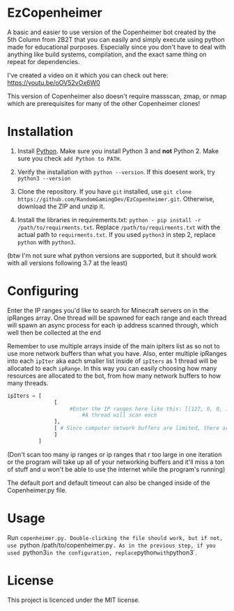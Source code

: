 # EzCopenheimer
A basic and easier to use version of the Copenheimer bot created by the 5th Column from 2B2T that you can easily and simply execute using python made for educational purposes. Especially since you don't have to deal with anything like build systems, compilation, and the exact same thing on repeat for dependencies.



I've created a video on it which you can check out here: https://youtu.be/oOV52vOx6W0

This version of Copenheimer also doesn't require massscan, zmap, or nmap which are prerequisites for many of the other Copenheimer clones!

# Installation
1. Install [Python](https://python.org/). Make sure you install Python 3 and **not** Python 2. Make sure you check `add Python to PATH`.

2. Verify the installation with `python --version`. If this doesent work, try `python3 --version`

3. Clone the repository. If you have `git` installed, use `git clone https://github.com/RandomGamingDev/EzCopenheimer.git`. Otherwise, download the ZIP and unzip it.

4. Install the libraries in requirements.txt: `python - pip install -r /path/to/requirments.txt`. Replace `/path/to/requirments.txt` with the actual path to `requirments.txt`. If you used `python3` in step 2, replace `python` with `python3`.
 
(btw I'm not sure what python versions are supported, but it should work with all versions following 3.7 at the least)


# Configuring

Enter the IP ranges you'd like to search for Minecraft servers on in the ipRanges array.
One thread will be spawned for each range and each thread will spawn an async process for each ip address scanned through, which well then be collected at the end

Remember to use multiple arrays inside of the main ipIters list as so not to use more network buffers than what you have.
Also, enter multiple ipRanges into each `ipIter` aka each smaller list inside of `ipIters` as 1 thread will be allocated to each `ipRange`.
In this way you can easily choosing how many resources are allocated to the bot, from how many network buffers to how many threads.
```py
ipIters = [
               [
                    #Enter the IP ranges here like this: [[127, 0, 0, 1], [127, 0, 0, 1]],
		                #A thread will scan each
               ],
               [ # Since computer network buffers are limited, there are different ipIters which are looped over synchronously in order, thus this is the same as the previous one, it just runs afterwards
               ]
          ]
```

(Don't scan too many ip ranges or ip ranges that r too large in one iteration or the program will take up all of your networking buffers and it'll miss a ton of stuff and u won't be able to use the internet while the program's running)

The default port and default timeout can also be changed inside of the Copenheimer.py file.

# Usage

Run `copenheimer.py. Double-clicking the file should work, but if not, use `python /path/to/copenheimer.py`. As in the previous step, if you used `python3` in the configuration, replace `python` with `python3`.

# License

This project is licenced under the MIT license.
